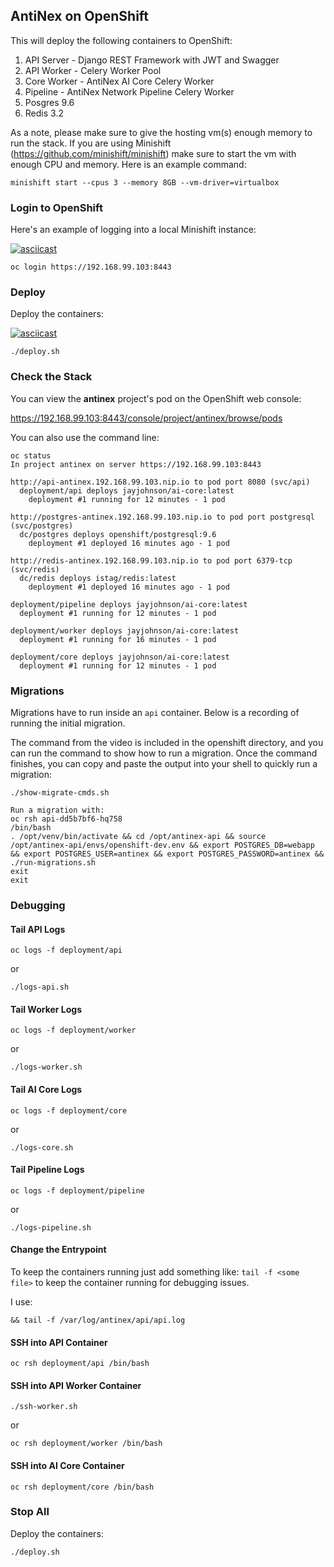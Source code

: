 ## AntiNex on OpenShift

This will deploy the following containers to OpenShift:

1. API Server - Django REST Framework with JWT and Swagger
1. API Worker - Celery Worker Pool
1. Core Worker - AntiNex AI Core Celery Worker
1. Pipeline - AntiNex Network Pipeline Celery Worker
1. Posgres 9.6
1. Redis 3.2

As a note, please make sure to give the hosting vm(s) enough memory to run the stack. If you are using Minishift (https://github.com/minishift/minishift) make sure to start the vm with enough CPU and memory. Here is an example command:

```
minishift start --cpus 3 --memory 8GB --vm-driver=virtualbox
```

### Login to OpenShift

Here's an example of logging into a local Minishift instance:

[![asciicast](https://asciinema.org/a/p43SsSDRIuW53GtahbxHq7yD9.png)](https://asciinema.org/a/p43SsSDRIuW53GtahbxHq7yD9?autoplay=1)

```
oc login https://192.168.99.103:8443
```

### Deploy

Deploy the containers:

[![asciicast](https://asciinema.org/a/lBVLnxMvy4bHiOCvqtNYKmpxP.png)](https://asciinema.org/a/lBVLnxMvy4bHiOCvqtNYKmpxP?autoplay=1)

```
./deploy.sh
```

### Check the Stack

You can view the **antinex** project's pod on the OpenShift web console:

https://192.168.99.103:8443/console/project/antinex/browse/pods

You can also use the command line:

```
oc status
In project antinex on server https://192.168.99.103:8443

http://api-antinex.192.168.99.103.nip.io to pod port 8080 (svc/api)
  deployment/api deploys jayjohnson/ai-core:latest
    deployment #1 running for 12 minutes - 1 pod

http://postgres-antinex.192.168.99.103.nip.io to pod port postgresql (svc/postgres)
  dc/postgres deploys openshift/postgresql:9.6
    deployment #1 deployed 16 minutes ago - 1 pod

http://redis-antinex.192.168.99.103.nip.io to pod port 6379-tcp (svc/redis)
  dc/redis deploys istag/redis:latest
    deployment #1 deployed 16 minutes ago - 1 pod

deployment/pipeline deploys jayjohnson/ai-core:latest
  deployment #1 running for 12 minutes - 1 pod

deployment/worker deploys jayjohnson/ai-core:latest
  deployment #1 running for 16 minutes - 1 pod

deployment/core deploys jayjohnson/ai-core:latest
  deployment #1 running for 12 minutes - 1 pod
```

### Migrations

Migrations have to run inside an ``api`` container. Below is a recording of running the initial migration.

The command from the video is included in the openshift directory, and you can run the command to show how to run a migration. Once the command finishes, you can copy and paste the output into your shell to quickly run a migration:

```
./show-migrate-cmds.sh

Run a migration with:
oc rsh api-dd5b7bf6-hq758
/bin/bash
. /opt/venv/bin/activate && cd /opt/antinex-api && source /opt/antinex-api/envs/openshift-dev.env && export POSTGRES_DB=webapp && export POSTGRES_USER=antinex && export POSTGRES_PASSWORD=antinex && ./run-migrations.sh
exit
exit
```

### Debugging

#### Tail API Logs

```
oc logs -f deployment/api
```

or

```
./logs-api.sh
```

#### Tail Worker Logs

```
oc logs -f deployment/worker
```

or

```
./logs-worker.sh
```

#### Tail AI Core Logs

```
oc logs -f deployment/core
```

or

```
./logs-core.sh
```

#### Tail Pipeline Logs

```
oc logs -f deployment/pipeline
```

or

```
./logs-pipeline.sh
```

#### Change the Entrypoint

To keep the containers running just add something like: ```tail -f <some file>``` to keep the container running for debugging issues.

I use:

```
&& tail -f /var/log/antinex/api/api.log
```

#### SSH into API Container

```
oc rsh deployment/api /bin/bash
```

#### SSH into API Worker Container

```
./ssh-worker.sh
```

or

```
oc rsh deployment/worker /bin/bash
```

#### SSH into AI Core Container

```
oc rsh deployment/core /bin/bash
```

### Stop All

Deploy the containers:

```
./deploy.sh
```
